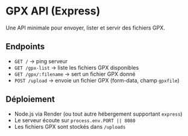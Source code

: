 # GPX API (Express)

Une API minimale pour envoyer, lister et servir des fichiers GPX.

## Endpoints

- `GET /` → ping serveur
- `GET /gpx-list` → liste les fichiers GPX disponibles
- `GET /gpx/:filename` → sert un fichier GPX donné
- `POST /upload` → envoie un fichier GPX (form-data, champ `gpxfile`)

## Déploiement

- Node.js via Render (ou tout autre hébergement supportant `express`)
- Le serveur écoute sur `process.env.PORT || 8080`
- Les fichiers GPX sont stockés dans `/uploads`
